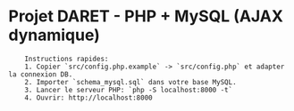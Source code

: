 # Projet DARET - PHP + MySQL (AJAX dynamique)
        Instructions rapides:
        1. Copier `src/config.php.example` -> `src/config.php` et adapter la connexion DB.
        2. Importer `schema_mysql.sql` dans votre base MySQL.
        3. Lancer le serveur PHP: `php -S localhost:8000 -t`
        4. Ouvrir: http://localhost:8000
